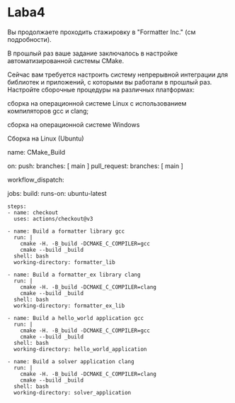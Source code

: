 # Laba4
Вы продолжаете проходить стажировку в "Formatter Inc." (см подробности).

В прошлый раз ваше задание заключалось в настройке автоматизированной системы CMake.

Сейчас вам требуется настроить систему непрерывной интеграции для библиотек и приложений, с которыми вы работали в прошлый раз. Настройте сборочные процедуры на различных платформах:

сборка на операционной системе Linux с использованием компиляторов gcc и clang;

сборка на операционной системе Windows

Сборка на Linux (Ubuntu)

name: CMake_Build

on:
  push:
    branches: [ main ]
  pull_request:
    branches: [ main ]


  workflow_dispatch:

jobs:
  build:
    runs-on: ubuntu-latest
  
    
    steps:
    - name: checkout
      uses: actions/checkout@v3
    
    - name: Build a formatter library gcc
      run: |
        cmake -H. -B_build -DCMAKE_C_COMPILER=gcc
        cmake --build _build
      shell: bash
      working-directory: formatter_lib
      
    - name: Build a formatter_ex library clang
      run: |
        cmake -H. -B_build -DCMAKE_C_COMPILER=clang
        cmake --build _build
      shell: bash
      working-directory: formatter_ex_lib
      
    - name: Build a hello_world application gcc
      run: |
        cmake -H. -B_build -DCMAKE_C_COMPILER=gcc
        cmake --build _build
      shell: bash
      working-directory: hello_world_application
      
    - name: Build a solver application clang
      run: |
        cmake -H. -B_build -DCMAKE_C_COMPILER=clang
        cmake --build _build
      shell: bash
      working-directory: solver_application
